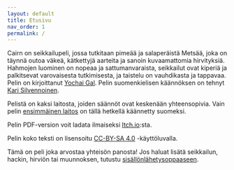 ```yaml
---
layout: default
title: Etusivu
nav_order: 1
permalink: /
---
```


Cairn on seikkailupeli, jossa tutkitaan pimeää ja salaperäistä Metsää, joka on täynnä outoa väkeä, kätkettyjä aarteita ja sanoin kuvaamattomia hirvityksiä. Hahmojen luominen on nopeaa ja sattumanvaraista, seikkailut ovat kiperiä ja palkitsevat varovaisesta tutkimisesta, ja taistelu on vauhdikasta ja tappavaa.  Pelin on kirjoittanut [Yochai Gal](https://newschoolrevolution.com). Pelin suomenkielisen käännöksen on tehnyt [Kari Silvennoinen](https://kalifi.org).

Pelistä on kaksi laitosta, joiden säännöt ovat keskenään yhteensopivia. Vain pelin [ensimmäinen laitos](/first-edition/cairn-srd/) on tällä hetkellä käännetty suomeksi.

Pelin PDF-version voit ladata ilmaiseksi [Itch.io](https://kartza.itch.io/cairn-fi):sta.

Pelin koko teksti on lisensoitu [CC-BY-SA 4.0](https://creativecommons.org/licenses/by-sa/4.0/) -käyttöluvalla.

Tämä on peli joka arvostaa yhteisön panosta! Jos haluat lisätä seikkailun, hackin, hirviön tai muunnoksen, tutustu [sisällönlähetysoppaaseen](/submissions/).
